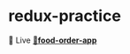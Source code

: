 # redux-practice

<p dir="auto"><g-emoji class="g-emoji" alias="telescope" fallback-src="https://github.githubassets.com/images/icons/emoji/unicode/1f52d.png">🔭</g-emoji> Live  <strong><a href="https://marvelous-lebkuchen-87b9fe.netlify.app/" rel="nofollow">🚀food-order-app </a></strong> <animated-image data-catalyst="" style="width: 30px;">
     
